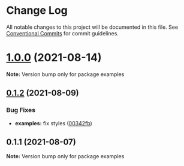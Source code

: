 # Change Log

All notable changes to this project will be documented in this file.
See [Conventional Commits](https://conventionalcommits.org) for commit guidelines.

# [1.0.0](https://github.com/ng-dnd/ng-dnd/compare/v0.1.2...v1.0.0) (2021-08-14)

**Note:** Version bump only for package examples





## [0.1.2](https://github.com/ng-dnd/ng-dnd/compare/v0.1.1...v0.1.2) (2021-08-09)


### Bug Fixes

* **examples:** fix styles ([00342fb](https://github.com/ng-dnd/ng-dnd/commit/00342fb776e3a685115cf862b761ee341329cf1c))





## 0.1.1 (2021-08-07)

**Note:** Version bump only for package examples
